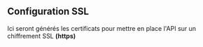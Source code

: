 ## Configuration SSL

Ici seront générés les certificats pour mettre en place l'API sur un chiffrement SSL **(https)**
